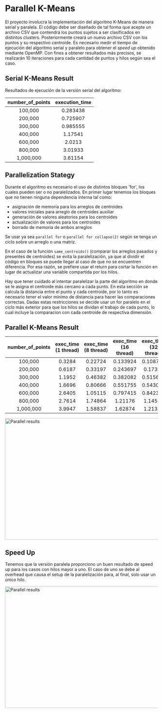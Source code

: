 # Parallel K-Means

El proyecto involucra la implementación del algoritmo K-Means de manera serial y paralela. El código debe ser diseñado de tal forma que acepte un archivo CSV que contendrá los puntos sujetos a ser clasificados en distintos clusters. Posteriormente creará un nuevo archivo CSV con los puntos y su respectivo centroide. Es necesario medir el tiempo de ejecución del algoritmo serial y paralelo para obtener el *speed up* obtenido mediante OpenMP. Con fines a obtener resultados más precisos, se realizarán 10 iteraciones para cada cantidad de puntos y hilos según sea el caso.

## Serial K-Means Result

Resultados de ejecución de la versión serial del algoritmo:

|   **number_of_points**   | **execution_time** |
|:------------------------:|:------------------:|
|          100,000         |      0.283438      |
|          200,000         |      0.725907      |
|          300,000         |      0.985555      |
|          400,000         |       1.17541      |
|          600,000         |       2.0213       |
|          800,000         |       3.01933      |
|         1,000,000        |       3.61154      |

## Parallelization Stategy

Durante el algoritmo es necesario el uso de distintos bloques 'for', los cuales pueden ser o no paralelizados. En primer lugar tenemos los bloques que no tienen ninguna dependencia interna tal como:
* asignación de memoria para los arreglos de centroides
* valores iniciales para arreglo de centroides auxiliar
* generación de valores aleatorios para los centroides
* actualización de valores para los centroides
* borrado de memoria de ambos arreglos

Se usar ya sea `parallel for` o `parallel for collapse(2)` según se tenga un ciclo sobre un arreglo o una matriz.

En el caso de la función `same_centroids()` (comparar los arreglos pasados y presentes de centroides) se evita la paralelización, ya que al dividir el código en bloques se puede llegar al caso de que no se encuentren diferencia. Por esa razón, se prefiere usar el return para cortar la función en lugar de actualizar una variable compartida por los hilos.

Hay que tener cuidado al intentar paralelizar la parte del algoritmo en donde se le asigna el centroide más cercano a cada punto. En esta sección se calcula la distancia entre el punto y cada centroide, por lo tanto es necesario tener el valor mínimo de distancia para hacer las comparaciones correctas. Dadas estas restricciones se decide usar un for paralelo en el ciclo más exterior para que los hilos se dividan el trabajo de cada punto, lo cual incluye la comparacion con cada centroide de respectiva dimensión.

## Parallel K-Means Result

|   **number_of_points**   |    **exec_time (1 thread)**   |    **exec_time (8 thread)**   |    **exec_time (16 thread)**   |    **exec_time (32 thread)**   |
|:------------------------:|:-----------------------------:|:-----------------------------:|:------------------------------:|:------------------------------:|
|          100,000         |             0.3284            |            0.22724            |            0.133924            |            0.108792            |
|          200,000         |             0.6187            |            0.33197            |            0.243697            |             0.17367            |
|          300,000         |             1.1952            |            0.46382            |            0.382082            |            0.515608            |
|          400,000         |             1.6696            |            0.80666            |            0.551755            |            0.543077            |
|          600,000         |             2.6405            |            1.05115            |            0.797415            |            0.842342            |
|          800,000         |             2.7614            |            1.74864            |             1.21176            |             1.14588            |
|         1,000,000        |             3.9947            |            1.58837            |             1.62874            |             1.21397            |

<img src=https://github.com/ManoHF/parallelComputingProjects/assets/70402438/6aa83638-a58f-4040-8b95-6ff12cdc12ea alt="Parallel results" width="600" height="400">


## Speed Up

Tenemos que la versión paralela proporciono un buen resultado de speed up para los casos con hilos mayor a uno. El caso de uno se debe al overhead que causa el setup de la paralelización para, al final, solo usar un único hilo.

<img src=https://github.com/ManoHF/parallelComputingProjects/assets/70402438/8b834def-faf6-48fc-9c11-343aff610491 alt="Parallel results" width="600" height="400">


